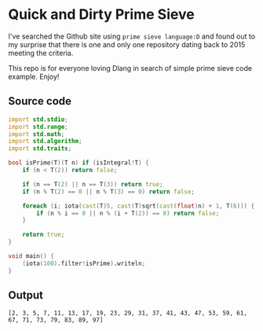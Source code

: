 # Quick and Dirty Prime Sieve

I've searched the Github site using `prime sieve language:D` and found out to my surprise that there is one and only one repository dating back to 2015 meeting the criteria.

This repo is for everyone loving Dlang in search of simple prime sieve code example. Enjoy!

## Source code

```D
import std.stdio;
import std.range;
import std.math;
import std.algorithm;
import std.traits;

bool isPrime(T)(T n) if (isIntegral!T) {
    if (n < T(2)) return false;

    if (n == T(2) || n == T(3)) return true;
    if (n % T(2) == 0 || n % T(3) == 0) return false;

    foreach (i; iota(cast(T)5, cast(T)sqrt(cast(float)n) + 1, T(6))) {
        if (n % i == 0 || n % (i + T(2)) == 0) return false;
    }

    return true;
}

void main() {
    (iota(100).filter!isPrime).writeln;
}
```

## Output

```
[2, 3, 5, 7, 11, 13, 17, 19, 23, 29, 31, 37, 41, 43, 47, 53, 59, 61, 67, 71, 73, 79, 83, 89, 97]
```


